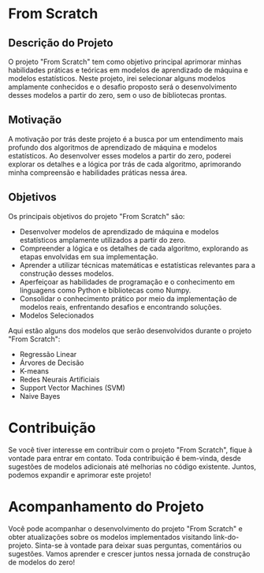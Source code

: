# From Scratch

## Descrição do Projeto

O projeto "From Scratch" tem como objetivo principal aprimorar minhas habilidades práticas e teóricas em modelos de aprendizado de máquina e modelos estatísticos. Neste projeto, irei selecionar alguns modelos amplamente conhecidos e o desafio proposto será o desenvolvimento desses modelos a partir do zero, sem o uso de bibliotecas prontas.

## Motivação

A motivação por trás deste projeto é a busca por um entendimento mais profundo dos algoritmos de aprendizado de máquina e modelos estatísticos. Ao desenvolver esses modelos a partir do zero, poderei explorar os detalhes e a lógica por trás de cada algoritmo, aprimorando minha compreensão e habilidades práticas nessa área.

## Objetivos

Os principais objetivos do projeto "From Scratch" são:

* Desenvolver modelos de aprendizado de máquina e modelos estatísticos amplamente utilizados a partir do zero.
* Compreender a lógica e os detalhes de cada algoritmo, explorando as etapas envolvidas em sua implementação.
* Aprender a utilizar técnicas matemáticas e estatísticas relevantes para a construção desses modelos.
* Aperfeiçoar as habilidades de programação e o conhecimento em linguagens como Python e bibliotecas como Numpy.
* Consolidar o conhecimento prático por meio da implementação de modelos reais, enfrentando desafios e encontrando soluções.
* Modelos Selecionados

Aqui estão alguns dos modelos que serão desenvolvidos durante o projeto "From Scratch":

* Regressão Linear
* Árvores de Decisão
* K-means
* Redes Neurais Artificiais
* Support Vector Machines (SVM)
* Naive Bayes
# Contribuição

Se você tiver interesse em contribuir com o projeto "From Scratch", fique à vontade para entrar em contato. Toda contribuição é bem-vinda, desde sugestões de modelos adicionais até melhorias no código existente. Juntos, podemos expandir e aprimorar este projeto!

# Acompanhamento do Projeto

Você pode acompanhar o desenvolvimento do projeto "From Scratch" e obter atualizações sobre os modelos implementados visitando link-do-projeto. Sinta-se à vontade para deixar suas perguntas, comentários ou sugestões. Vamos aprender e crescer juntos nessa jornada de construção de modelos do zero!
